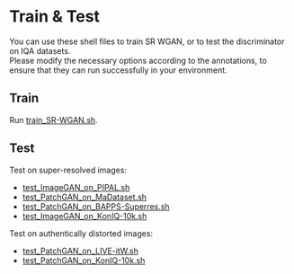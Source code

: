 # Train & Test
You can use these shell files to train SR WGAN, or to test the discriminator on IQA datasets.  
Please modify the necessary options according to the annotations, to ensure that they can run successfully in your environment.

## Train
Run [train_SR-WGAN.sh](shell/train_SR-WGAN.sh).

## Test
Test on super-resolved images:
- [test_ImageGAN_on_PIPAL.sh](shell/test_ImageGAN_on_PIPAL.sh)
- [test_PatchGAN_on_MaDataset.sh](shell/test_PatchGAN_on_MaDataset.sh)
- [test_PatchGAN_on_BAPPS-Superres.sh](shell/test_PatchGAN_on_BAPPS-Superres.sh)
- [test_ImageGAN_on_KonIQ-10k.sh](shell/test_ImageGAN_on_KonIQ-10k.sh)

Test on authentically distorted images:
- [test_PatchGAN_on_LIVE-itW.sh](shell/test_PatchGAN_on_LIVE-itW.sh)
- [test_PatchGAN_on_KonIQ-10k.sh](shell/test_PatchGAN_on_KonIQ-10k.sh)
